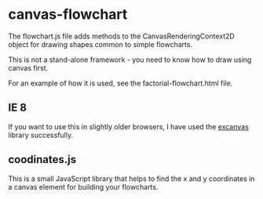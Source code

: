canvas-flowchart
================

The flowchart.js file adds methods to the CanvasRenderingContext2D object for drawing shapes common to simple flowcharts.

This is not a stand-alone framework - you need to know how to draw using canvas first.

For an example of how it is used, see the factorial-flowchart.html file.

IE 8
----

If you want to use this in slightly older browsers, I have used the [excanvas](https://github.com/yinso/excanvas/blob/master/excanvas.js) library successfully.

coodinates.js
-------------

This is a small JavaScript library that helps to find the x and y coordinates in a canvas element for building your flowcharts.